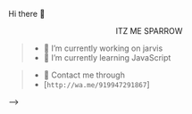  Hi there 👋
<p align="center">
ITZ ME SPARROW





>- 🧧 I’m currently working on jarvis
>- 🧧 I’m currently learning JavaScript



>- 📲 Contact me through
>- [`http://wa.me/919947291867`]


-->
